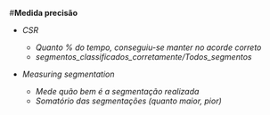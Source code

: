 #**Medida precisão**

*   *CSR*
    *   *Quanto % do tempo, conseguiu-se manter no acorde correto*
    *   *segmentos_classificados_corretamente/Todos_segmentos*
  
*   *Measuring segmentation*
    *   *Mede quão bem é a segmentação realizada*
    *   *Somatório das segmentações (quanto maior, pior)*